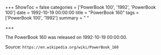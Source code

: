 +++
ShowToc = false
categories = ['PowerBook 100', '1992', 'PowerBook 100']
date = 1992-10-19 00:00:00
title = "PowerBook 160"
tags = ['PowerBook 100', '1992']
summary = " "

+++

The PowerBook 160 was released on 1992-10-19 00:00:00.

Source: `https://en.wikipedia.org/wiki/PowerBook_160`


